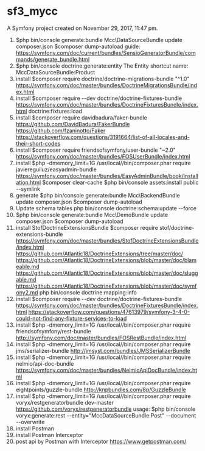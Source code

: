 sf3_mycc
========

A Symfony project created on November 29, 2017, 11:47 pm.

1. $php bin/console generate:bundle
    Mcc\DataSourceBundle
    update composer.json
    $composer dump-autoload
    guide: https://symfony.com/doc/current/bundles/SensioGeneratorBundle/commands/generate_bundle.html
2. $php bin/console doctrine:generate:entity
    The Entity shortcut name: MccDataSourceBundle:Product
3. install $composer require doctrine/doctrine-migrations-bundle "^1.0"
    https://symfony.com/doc/master/bundles/DoctrineMigrationsBundle/index.html
4. install $composer require --dev doctrine/doctrine-fixtures-bundle
    https://symfony.com/doc/master/bundles/DoctrineFixturesBundle/index.html
    doctrine:fixtures:load
5. install $composer require davidbadura/faker-bundle
    https://github.com/DavidBadura/FakerBundle
        https://github.com/fzaninotto/Faker
            https://stackoverflow.com/questions/3191664/list-of-all-locales-and-their-short-codes
6. install $composer require friendsofsymfony/user-bundle "~2.0"
    https://symfony.com/doc/master/bundles/FOSUserBundle/index.html
7. install $php -dmemory_limit=1G /usr/local//bin/composer.phar require javiereguiluz/easyadmin-bundle
    https://symfony.com/doc/master/bundles/EasyAdminBundle/book/installation.html
    $composer clear-cache
    $php bin/console assets:install public --symlink
8. generate $php bin/console generate:bundle
        Mcc\BackendBundle
        update composer.json
        $composer dump-autoload
9. Update schema tables
        php bin/console doctrine:schema:update --force
10. $php bin/console generate:bundle
        Mcc\DemoBundle
        update composer.json
        $composer dump-autoload
11. install StofDoctrineExtensionsBundle
    $composer require stof/doctrine-extensions-bundle
    https://symfony.com/doc/master/bundles/StofDoctrineExtensionsBundle/index.html
    https://github.com/Atlantic18/DoctrineExtensions/tree/master/doc/
    https://github.com/Atlantic18/DoctrineExtensions/blob/master/doc/blameable.md
    https://github.com/Atlantic18/DoctrineExtensions/blob/master/doc/sluggable.md
    https://github.com/Atlantic18/DoctrineExtensions/blob/master/doc/symfony2.md
    php bin/console  doctrine:mapping:info
12. install $composer require --dev doctrine/doctrine-fixtures-bundle
    https://symfony.com/doc/master/bundles/DoctrineFixturesBundle/index.html
    https://stackoverflow.com/questions/47613979/symfony-3-4-0-could-not-find-any-fixture-services-to-load
13. install $php -dmemory_limit=1G /usr/local//bin/composer.phar require friendsofsymfony/rest-bundle
    http://symfony.com/doc/master/bundles/FOSRestBundle/index.html
14. install $php -dmemory_limit=1G /usr/local//bin/composer.phar require jms/serializer-bundle
    http://jmsyst.com/bundles/JMSSerializerBundle
15. install $php -dmemory_limit=1G /usr/local//bin/composer.phar require nelmio/api-doc-bundle
    https://symfony.com/doc/master/bundles/NelmioApiDocBundle/index.html
16. install $php -dmemory_limit=1G /usr/local//bin/composer.phar require eightpoints/guzzle-bundle
    http://knpbundles.com/8p/GuzzleBundle
17. install $php -dmemory_limit=1G /usr/local//bin/composer.phar require voryx/restgeneratorbundle dev-master
    https://github.com/voryx/restgeneratorbundle
    usage: $php bin/console voryx:generate:rest --entity="MccDataSourceBundle:Post" --document --overwrite
18. install Postman
19. install Postman Interceptor
20. post api by Postman with Interceptor
    https://www.getpostman.com/
    

